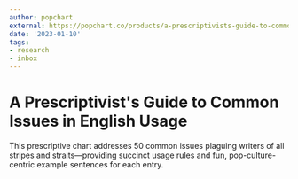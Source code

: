 ```yaml
---
author: popchart
external: https://popchart.co/products/a-prescriptivists-guide-to-common-issues-in-english-usage
date: '2023-01-10'
tags:
- research
- inbox
---
```


# A Prescriptivist's Guide to Common Issues in English Usage

This prescriptive chart addresses 50 common issues plaguing writers of all stripes and straits—providing succinct usage rules and fun, pop-culture-centric example sentences for each entry.
